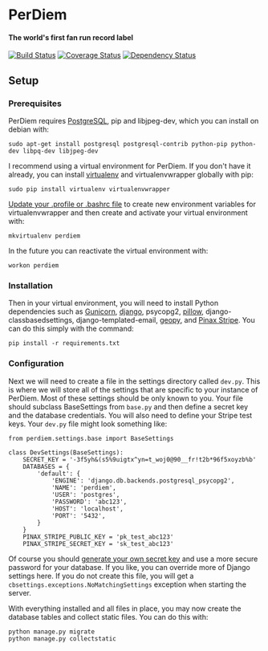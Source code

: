 # PerDiem
#### The world's first fan run record label

[![Build Status](https://travis-ci.org/RevolutionTech/perdiem-django.svg?branch=master)](https://travis-ci.org/RevolutionTech/perdiem-django)
[![Coverage Status](https://coveralls.io/repos/github/RevolutionTech/perdiem-django/badge.svg?branch=master)](https://coveralls.io/github/RevolutionTech/perdiem-django?branch=master)
[![Dependency Status](https://www.versioneye.com/user/projects/56db9ef4309a580033b7dd87/badge.svg?style=flat)](https://www.versioneye.com/user/projects/56db9ef4309a580033b7dd87)

## Setup

### Prerequisites

PerDiem requires [PostgreSQL](http://www.postgresql.org/), pip and libjpeg-dev, which you can install on debian with:

    sudo apt-get install postgresql postgresql-contrib python-pip python-dev libpq-dev libjpeg-dev

I recommend using a virtual environment for PerDiem. If you don't have it already, you can install [virtualenv](http://virtualenv.readthedocs.org/en/latest/virtualenv.html) and virtualenvwrapper globally with pip:

    sudo pip install virtualenv virtualenvwrapper

[Update your .profile or .bashrc file](http://virtualenvwrapper.readthedocs.org/en/latest/install.html#shell-startup-file) to create new environment variables for virtualenvwrapper and then create and activate your virtual environment with:

    mkvirtualenv perdiem

In the future you can reactivate the virtual environment with:

    workon perdiem

### Installation

Then in your virtual environment, you will need to install Python dependencies such as [Gunicorn](http://gunicorn.org/), [django](https://www.djangoproject.com/), psycopg2, [pillow](https://pillow.readthedocs.org/), django-classbasedsettings, django-templated-email, [geopy](http://geopy.readthedocs.org/), and [Pinax Stripe](https://pinax-stripe.readthedocs.org/). You can do this simply with the command:

    pip install -r requirements.txt

### Configuration

Next we will need to create a file in the settings directory called `dev.py`. This is where we will store all of the settings that are specific to your instance of PerDiem. Most of these settings should be only known to you. Your file should subclass BaseSettings from `base.py` and then define a secret key and the database credentials. You will also need to define your Stripe test keys. Your `dev.py` file might look something like:

    from perdiem.settings.base import BaseSettings

    class DevSettings(BaseSettings):
        SECRET_KEY = '-3f5yh&(s5%9uigtx^yn=t_woj0@90__fr!t2b*96f5xoyzb%b'
        DATABASES = {
            'default': {
                'ENGINE': 'django.db.backends.postgresql_psycopg2',
                'NAME': 'perdiem',
                'USER': 'postgres',
                'PASSWORD': 'abc123',
                'HOST': 'localhost',
                'PORT': '5432',
            }
        }
        PINAX_STRIPE_PUBLIC_KEY = 'pk_test_abc123'
        PINAX_STRIPE_SECRET_KEY = 'sk_test_abc123'

Of course you should [generate your own secret key](http://stackoverflow.com/a/16630719) and use a more secure password for your database. If you like, you can override more of Django settings here. If you do not create this file, you will get a `cbsettings.exceptions.NoMatchingSettings` exception when starting the server.

With everything installed and all files in place, you may now create the database tables and collect static files. You can do this with:

    python manage.py migrate
    python manage.py collectstatic

